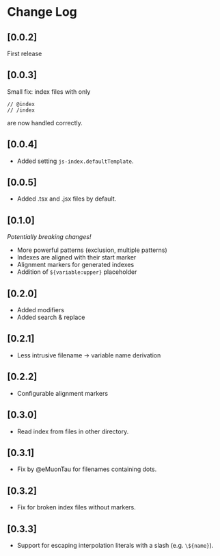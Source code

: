 # Change Log

## [0.0.2]

First release

## [0.0.3]

Small fix: index files with only

```
// @index
// /index
```

are now handled correctly.

## [0.0.4]

- Added setting `js-index.defaultTemplate`.

## [0.0.5]

- Added .tsx and .jsx files by default.

## [0.1.0]

*Potentially breaking changes!*

- More powerful patterns (exclusion, multiple patterns)
- Indexes are aligned with their start marker
- Alignment markers for generated indexes
- Addition of `${variable:upper}` placeholder

## [0.2.0]

- Added modifiers
- Added search & replace

## [0.2.1]

- Less intrusive filename -> variable name derivation

## [0.2.2]

- Configurable alignment markers

## [0.3.0]

- Read index from files in other directory.

## [0.3.1]

- Fix by @eMuonTau for filenames containing dots.

## [0.3.2]

- Fix for broken index files without markers.

## [0.3.3]

- Support for escaping interpolation literals with a slash (e.g. `\${name}`).